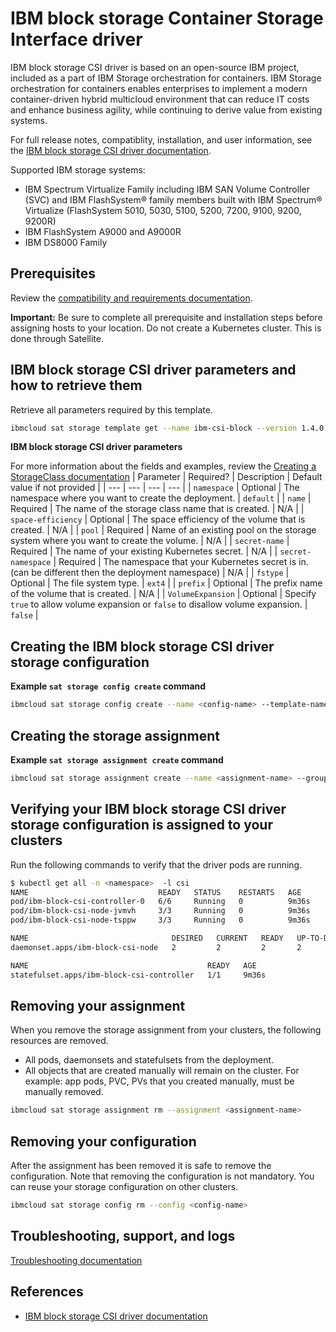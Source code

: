 # IBM block storage Container Storage Interface driver

IBM block storage CSI driver is based on an open-source IBM project, included as a part of IBM Storage orchestration for containers. IBM Storage orchestration for containers enables enterprises to implement a modern container-driven hybrid multicloud environment that can reduce IT costs and enhance business agility, while continuing to derive value from existing systems.

For full release notes, compatiblity, installation, and user information, see the [IBM block storage CSI driver documentation](https://www.ibm.com/support/knowledgecenter/SSRQ8T_1.4.0/).

Supported IBM storage systems:
  - IBM Spectrum Virtualize Family including IBM SAN Volume Controller (SVC) and IBM FlashSystem® family members built with IBM Spectrum® Virtualize (FlashSystem 5010, 5030, 5100, 5200, 7200, 9100, 9200, 9200R)
  - IBM FlashSystem A9000 and A9000R
  - IBM DS8000 Family
  
## Prerequisites

Review the [compatibility and requirements documentation](https://www.ibm.com/support/knowledgecenter/SSRQ8T_1.4.0/csi_ug_requirements.html). 

**Important:** Be sure to complete all prerequisite and installation steps before assigning hosts to your location. Do not create a Kubernetes cluster. This is done through Satellite.

## IBM block storage CSI driver parameters and how to retrieve them
Retrieve all parameters required by this template.

```sh
ibmcloud sat storage template get --name ibm-csi-block --version 1.4.0
```

 **IBM block storage CSI driver parameters**
 
 For more information about the fields and examples, review the [Creating a StorageClass documentation](https://www.ibm.com/support/knowledgecenter/SSRQ8T_1.4.0/csi_ug_config_create_storageclasses.html)
| Parameter | Required? | Description | Default value if not provided |
| --- | --- | --- | --- |
| `namespace` | Optional | The namespace where you want to create the deployment. | `default` |
| `name` | Required | The name of the storage class name that is created. | N/A |
| `space-efficiency` | Optional | The space efficiency of the volume that is created. | N/A |
| `pool` | Required | Name of an existing pool on the storage system where you want to create the volume. | N/A |
| `secret-name` | Required | The name of your existing Kubernetes secret. | N/A |
| `secret-namespace` | Required | The namespace that your Kubernetes secret is in. (can be different then the deployment namespace) | N/A |
| `fstype` | Optional | The file system type. | `ext4` |
| `prefix` | Optional | The prefix name of the volume that is created. | N/A |
| `VolumeExpansion` | Optional |  Specify `true` to allow volume expansion or `false` to disallow volume expansion. | `false` |


## Creating the IBM block storage CSI driver storage configuration

**Example `sat storage config create` command**

```sh
ibmcloud sat storage config create --name <config-name> --template-name ibm-system-storage-block-csi-driver --template-version 1.4.0 -p "namespace=<namespace>" -p "name=<sc-name>" -p "space-efficiency=<space-efficiency>" -p "pool=<pool>" -p "secret-name=<secret-name>" -p "secret-namespace=<secret-namespace>" -p "fstype=<fstype>" -p "prefix=<prefix>" -p "VolumeExpansion=<VolumeExpansion>"

```

## Creating the storage assignment

**Example `sat storage assignment create` command**

```sh
ibmcloud sat storage assignment create --name <assignment-name> --group <cluster-group-name> --config <config-name>
```

## Verifying your IBM block storage CSI driver storage configuration is assigned to your clusters

Run the following commands to verify that the driver pods are running.

```bash
$ kubectl get all -n <namespace>  -l csi
NAME                             READY   STATUS    RESTARTS   AGE
pod/ibm-block-csi-controller-0   6/6     Running   0          9m36s
pod/ibm-block-csi-node-jvmvh     3/3     Running   0          9m36s
pod/ibm-block-csi-node-tsppw     3/3     Running   0          9m36s

NAME                                DESIRED   CURRENT   READY   UP-TO-DATE   AVAILABLE   NODE SELECTOR   AGE
daemonset.apps/ibm-block-csi-node   2         2         2       2            2           <none>          9m36s

NAME                                        READY   AGE
statefulset.apps/ibm-block-csi-controller   1/1     9m36s
```
## Removing your assignment

When you remove the storage assignment from your clusters, the following resources are removed.
 - All pods, daemonsets and statefulsets from the deployment.
 - All objects that are created manually will remain on the cluster. For example: app pods, PVC, PVs that you created manually, must be manually removed.
  
```sh
ibmcloud sat storage assignment rm --assignment <assignment-name>
```

## Removing your configuration

After the assignment has been removed it is safe to remove the configuration.
Note that removing the configuration is not mandatory. You can reuse your storage configuration on other clusters.
```sh
ibmcloud sat storage config rm --config <config-name>
```

## Troubleshooting, support, and logs

[Troubleshooting documentation](https://www.ibm.com/support/knowledgecenter/SSRQ8T_1.4.0/csi_ug_troubleshooting.html)

## References

- [IBM block storage CSI driver documentation](https://www.ibm.com/support/knowledgecenter/SSRQ8T)